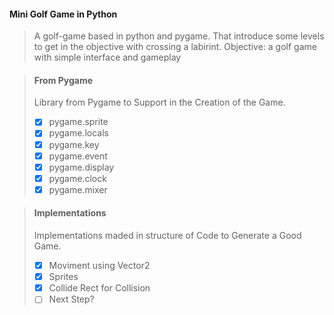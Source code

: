 #### Mini Golf Game in Python
> A golf-game based in python and pygame. That introduce some levels to get in the objective with crossing a labirint.
> Objective: a golf game with simple interface and gameplay

> #### From Pygame
> Library from Pygame to Support in the Creation of the Game.
> - [x] pygame.sprite
> - [x] pygame.locals
> - [x] pygame.key
> - [x] pygame.event 
> - [x] pygame.display
> - [x] pygame.clock
> - [x] pygame.mixer

> #### Implementations
> Implementations maded in structure of Code to Generate a Good Game.
> - [x] Moviment using Vector2
> - [x] Sprites
> - [x] Collide Rect for Collision
> - [ ] Next Step?